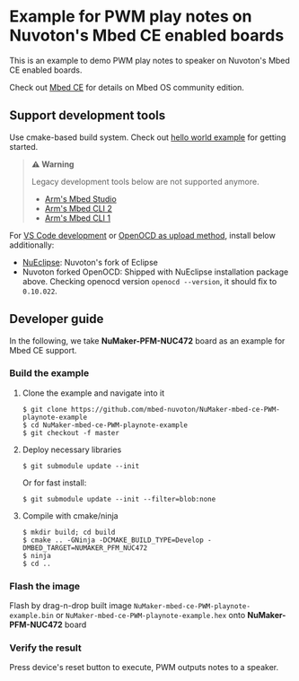 # Example for PWM play notes on Nuvoton's Mbed CE enabled boards

This is an example to demo PWM play notes to speaker on Nuvoton's Mbed CE enabled boards.

Check out [Mbed CE](https://github.com/mbed-ce)
for details on Mbed OS community edition.

## Support development tools

Use cmake-based build system.
Check out [hello world example](https://github.com/mbed-ce/mbed-ce-hello-world) for getting started.

> **⚠️ Warning**
>
> Legacy development tools below are not supported anymore.
> - [Arm's Mbed Studio](https://os.mbed.com/docs/mbed-os/v6.15/build-tools/mbed-studio.html)
> - [Arm's Mbed CLI 2](https://os.mbed.com/docs/mbed-os/v6.15/build-tools/mbed-cli-2.html)
> - [Arm's Mbed CLI 1](https://os.mbed.com/docs/mbed-os/v6.15/tools/developing-mbed-cli.html)

For [VS Code development](https://github.com/mbed-ce/mbed-os/wiki/Project-Setup:-VS-Code)
or [OpenOCD as upload method](https://github.com/mbed-ce/mbed-os/wiki/Upload-Methods#openocd),
install below additionally:

-   [NuEclipse](https://github.com/OpenNuvoton/Nuvoton_Tools#numicro-software-development-tools): Nuvoton's fork of Eclipse
-   Nuvoton forked OpenOCD: Shipped with NuEclipse installation package above.
    Checking openocd version `openocd --version`, it should fix to `0.10.022`.

## Developer guide

In the following, we take **NuMaker-PFM-NUC472** board as an example for Mbed CE support.

### Build the example

1.  Clone the example and navigate into it
    ```
    $ git clone https://github.com/mbed-nuvoton/NuMaker-mbed-ce-PWM-playnote-example
    $ cd NuMaker-mbed-ce-PWM-playnote-example
    $ git checkout -f master
    ```

1.  Deploy necessary libraries
    ```
    $ git submodule update --init
    ```
    Or for fast install:
    ```
    $ git submodule update --init --filter=blob:none
    ```

1.  Compile with cmake/ninja
    ```
    $ mkdir build; cd build
    $ cmake .. -GNinja -DCMAKE_BUILD_TYPE=Develop -DMBED_TARGET=NUMAKER_PFM_NUC472
    $ ninja
    $ cd ..
    ```

### Flash the image

Flash by drag-n-drop built image `NuMaker-mbed-ce-PWM-playnote-example.bin` or `NuMaker-mbed-ce-PWM-playnote-example.hex` onto **NuMaker-PFM-NUC472** board

### Verify the result

Press device's reset button to execute, PWM outputs notes to a speaker.
